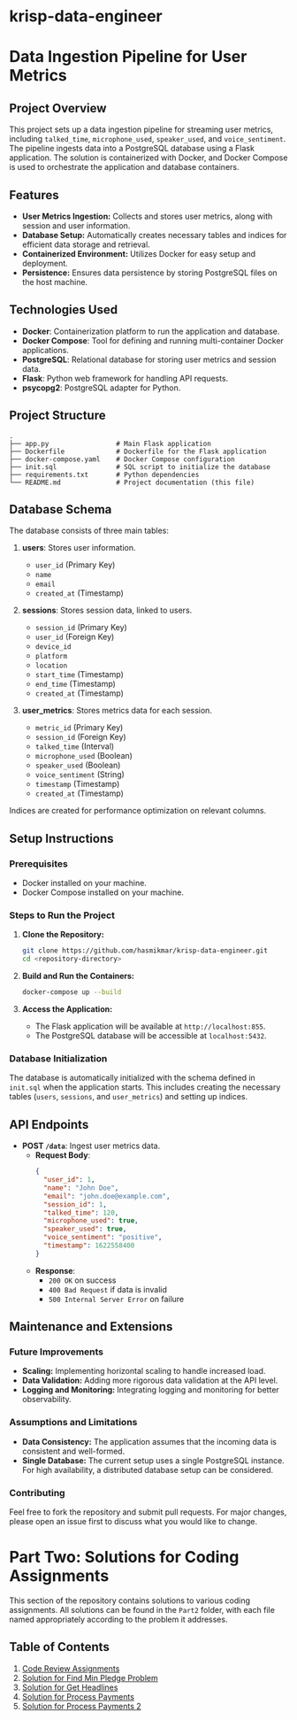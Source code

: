 # krisp-data-engineer
# Data Ingestion Pipeline for User Metrics

## Project Overview

This project sets up a data ingestion pipeline for streaming user metrics, including `talked_time`, `microphone_used`, `speaker_used`, and `voice_sentiment`. The pipeline ingests data into a PostgreSQL database using a Flask application. The solution is containerized with Docker, and Docker Compose is used to orchestrate the application and database containers.

## Features

- **User Metrics Ingestion:** Collects and stores user metrics, along with session and user information.
- **Database Setup:** Automatically creates necessary tables and indices for efficient data storage and retrieval.
- **Containerized Environment:** Utilizes Docker for easy setup and deployment.
- **Persistence:** Ensures data persistence by storing PostgreSQL files on the host machine.

## Technologies Used

- **Docker**: Containerization platform to run the application and database.
- **Docker Compose**: Tool for defining and running multi-container Docker applications.
- **PostgreSQL**: Relational database for storing user metrics and session data.
- **Flask**: Python web framework for handling API requests.
- **psycopg2**: PostgreSQL adapter for Python.

## Project Structure

```
.
├── app.py                 # Main Flask application
├── Dockerfile             # Dockerfile for the Flask application
├── docker-compose.yaml    # Docker Compose configuration
├── init.sql               # SQL script to initialize the database
├── requirements.txt       # Python dependencies
└── README.md              # Project documentation (this file)
```

## Database Schema

The database consists of three main tables:

1. **users**: Stores user information.
   - `user_id` (Primary Key)
   - `name`
   - `email`
   - `created_at` (Timestamp)

2. **sessions**: Stores session data, linked to users.
   - `session_id` (Primary Key)
   - `user_id` (Foreign Key)
   - `device_id`
   - `platform`
   - `location`
   - `start_time` (Timestamp)
   - `end_time` (Timestamp)
   - `created_at` (Timestamp)

3. **user_metrics**: Stores metrics data for each session.
   - `metric_id` (Primary Key)
   - `session_id` (Foreign Key)
   - `talked_time` (Interval)
   - `microphone_used` (Boolean)
   - `speaker_used` (Boolean)
   - `voice_sentiment` (String)
   - `timestamp` (Timestamp)
   - `created_at` (Timestamp)

Indices are created for performance optimization on relevant columns.

## Setup Instructions

### Prerequisites

- Docker installed on your machine.
- Docker Compose installed on your machine.

### Steps to Run the Project

1. **Clone the Repository:**
   ```bash
   git clone https://github.com/hasmikmar/krisp-data-engineer.git
   cd <repository-directory>
   ```

2. **Build and Run the Containers:**
   ```bash
   docker-compose up --build
   ```

3. **Access the Application:**
   - The Flask application will be available at `http://localhost:855`.
   - The PostgreSQL database will be accessible at `localhost:5432`.

### Database Initialization

The database is automatically initialized with the schema defined in `init.sql` when the application starts. This includes creating the necessary tables (`users`, `sessions`, and `user_metrics`) and setting up indices.

## API Endpoints

- **POST `/data`**: Ingest user metrics data.
  - **Request Body**:
    ```json
    {
      "user_id": 1,
      "name": "John Doe",
      "email": "john.doe@example.com",
      "session_id": 1,
      "talked_time": 120,
      "microphone_used": true,
      "speaker_used": true,
      "voice_sentiment": "positive",
      "timestamp": 1622558400
    }
    ```
  - **Response**:
    - `200 OK` on success
    - `400 Bad Request` if data is invalid
    - `500 Internal Server Error` on failure

## Maintenance and Extensions

### Future Improvements

- **Scaling:** Implementing horizontal scaling to handle increased load.
- **Data Validation:** Adding more rigorous data validation at the API level.
- **Logging and Monitoring:** Integrating logging and monitoring for better observability.

### Assumptions and Limitations

- **Data Consistency:** The application assumes that the incoming data is consistent and well-formed.
- **Single Database:** The current setup uses a single PostgreSQL instance. For high availability, a distributed database setup can be considered.
  
### Contributing

Feel free to fork the repository and submit pull requests. For major changes, please open an issue first to discuss what you would like to change.


# Part Two: Solutions for Coding Assignments

This section of the repository contains solutions to various coding assignments. All solutions can be found in the `Part2` folder, with each file named appropriately according to the problem it addresses.

## Table of Contents

1. [Code Review Assignments](#code-review-assignments)
2. [Solution for Find Min Pledge Problem](#solution-for-find-min-pledge-problem)
3. [Solution for Get Headlines](#solution-for-get-headlines)
4. [Solution for Process Payments](#solution-for-process-payments)
5. [Solution for Process Payments 2](#solution-for-process-payments-2)